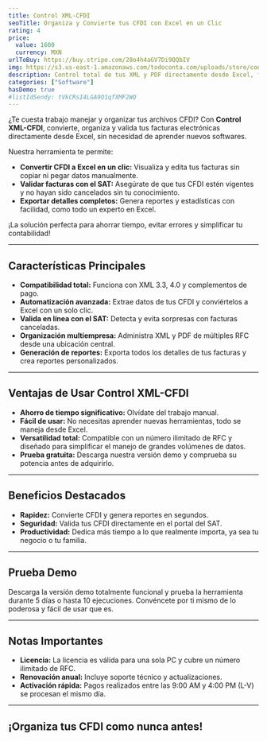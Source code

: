 ```yaml
---
title: Control XML-CFDI
seoTitle: Organiza y Convierte tus CFDI con Excel en un Clic
rating: 4
price:
  value: 1600
  currency: MXN
urlToBuy: https://buy.stripe.com/28o4h4aGV7Di9QQbIV
img: https://s3.us-east-1.amazonaws.com/todoconta.com/uploads/store/control-xml.png
description: Control total de tus XML y PDF directamente desde Excel, fácil, rápido y confiable.
categories: ["Software"]
hasDemo: true
#listIdSendy: tVkCRsI4LGA9O1qfXMF2WQ
---
```

¿Te cuesta trabajo manejar y organizar tus archivos CFDI? Con **Control XML-CFDI**, convierte, organiza y valida tus facturas electrónicas directamente desde Excel, sin necesidad de aprender nuevos softwares.

Nuestra herramienta te permite:  
- **Convertir CFDI a Excel en un clic:** Visualiza y edita tus facturas sin copiar ni pegar datos manualmente.  
- **Validar facturas con el SAT:** Asegúrate de que tus CFDI estén vigentes y no hayan sido cancelados sin tu conocimiento.  
- **Exportar detalles completos:** Genera reportes y estadísticas con facilidad, como todo un experto en Excel.  

¡La solución perfecta para ahorrar tiempo, evitar errores y simplificar tu contabilidad!

---

## Características Principales

- **Compatibilidad total:** Funciona con XML 3.3, 4.0 y complementos de pago.  
- **Automatización avanzada:** Extrae datos de tus CFDI y conviértelos a Excel con un solo clic.  
- **Valida en línea con el SAT:** Detecta y evita sorpresas con facturas canceladas.  
- **Organización multiempresa:** Administra XML y PDF de múltiples RFC desde una ubicación central.  
- **Generación de reportes:** Exporta todos los detalles de tus facturas y crea reportes personalizados.  

---

## Ventajas de Usar Control XML-CFDI

- **Ahorro de tiempo significativo:** Olvídate del trabajo manual.  
- **Fácil de usar:** No necesitas aprender nuevas herramientas, todo se maneja desde Excel.  
- **Versatilidad total:** Compatible con un número ilimitado de RFC y diseñado para simplificar el manejo de grandes volúmenes de datos.  
- **Prueba gratuita:** Descarga nuestra versión demo y comprueba su potencia antes de adquirirlo.

---

## Beneficios Destacados

- **Rapidez:** Convierte CFDI y genera reportes en segundos.  
- **Seguridad:** Valida tus CFDI directamente en el portal del SAT.  
- **Productividad:** Dedica más tiempo a lo que realmente importa, ya sea tu negocio o tu familia.  

---

## Prueba Demo

Descarga la versión demo totalmente funcional y prueba la herramienta durante 5 días o hasta 10 ejecuciones. Convéncete por ti mismo de lo poderosa y fácil de usar que es.

---

## Notas Importantes

- **Licencia:** La licencia es válida para una sola PC y cubre un número ilimitado de RFC.  
- **Renovación anual:** Incluye soporte técnico y actualizaciones.  
- **Activación rápida:** Pagos realizados entre las 9:00 AM y 4:00 PM (L-V) se procesan el mismo día.  

---

## ¡Organiza tus CFDI como nunca antes!